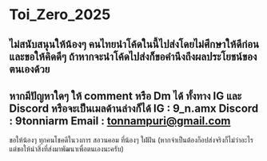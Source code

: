 # Toi_Zero_2025
ไม่สนับสนุนให้น้องๆ คนไทยนำโค้ดในนี้ไปส่งโดยไม่ศึกษาให้ดีก่อน และขอให้คิดดีๆ ถ้าหากจะนำโค้ดไปส่งก็ขอคำนึงถึงผลประโยชน์ของตนเองด้วย 
-----------------------------------------------------------------------------------------------------------------
หากมีปัญหาใดๆ ให้ comment หรือ Dm ได้ ทั้งทาง IG และ Discord หรือจะเป็นเมลด้านล่างก็ได้
IG : 9_n.amx
Discord : 9tonniarm
Email : tonnampuri@gmail.com
-----------------------------------------------------------------------------------------------------------------
ขอให้น้องๆ ทุกคนโชคดีในวงการ สอวนคอม ที่น้องๆ ใฝ่ฝัน (หากจำเป็นต้องก็อปส่งจริงก็ไม่ว่าอะไร แต่ขอให้นำสิ่งที่ส่งมาพัฒนาเพื่อตนเองนะครับ)
